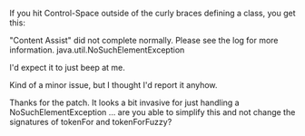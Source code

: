 If you hit Control-Space outside of the curly braces defining a class, you get this:

"Content Assist" did not complete normally.  Please see the log for more information.
java.util.NoSuchElementException

I'd expect it to just beep at me.

Kind of a minor issue, but I thought I'd report it anyhow.

Thanks for the patch. It looks a bit invasive for just handling a NoSuchElementException ... are you able to simplify this and not change the signatures of tokenFor and tokenForFuzzy?
